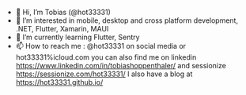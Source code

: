 - 👋 Hi, I’m Tobias (@hot33331)
- 👀 I’m interested in mobile, desktop and cross platform development, .NET, Flutter, Xamarin, MAUI
- 🌱 I’m currently learning Flutter, Sentry
- 📫 How to reach me : @hot33331 on social media or hot33331%icloud.com
  you can also find me on linkedin https://www.linkedin.com/in/tobiashoppenthaler/
  and sessionize https://sessionize.com/hot33331/
  I also have a blog at https://hot33331.github.io/

<!---
hot33331/hot33331 is a ✨ special ✨ repository because its `README.md` (this file) appears on your GitHub profile.
You can click the Preview link to take a look at your changes.
--->
